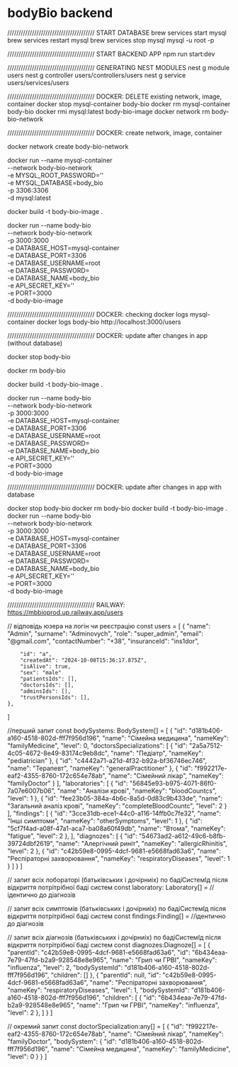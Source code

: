 # bodyBio backend

///////////////////////////////////////
START DATABASE
brew services start mysql
brew services restart mysql
brew services stop mysql
mysql -u root -p

///////////////////////////////////////
START BACKEND APP
npm run start:dev

///////////////////////////////////////
GENERATING NEST MODULES
nest g module users
nest g controller users/controllers/users
nest g service users/services/users

///////////////////////////////////////
DOCKER: DELETE existing network, image, container
docker stop mysql-container body-bio
docker rm mysql-container body-bio
docker rmi mysql:latest body-bio-image
docker network rm body-bio-network

///////////////////////////////////////
DOCKER: create network, image, container

docker network create body-bio-network

docker run --name mysql-container \
 --network body-bio-network \
 -e MYSQL_ROOT_PASSWORD='' \
 -e MYSQL_DATABASE=body_bio \
 -p 3306:3306 \
 -d mysql:latest

docker build -t body-bio-image .

docker run --name body-bio \
 --network body-bio-network \
 -p 3000:3000 \
 -e DATABASE_HOST=mysql-container \
 -e DATABASE_PORT=3306 \
 -e DATABASE_USERNAME=root \
 -e DATABASE_PASSWORD= \
 -e DATABASE_NAME=body_bio \
 -e API_SECRET_KEY='' \
 -e PORT=3000 \
 -d body-bio-image

///////////////////////////////////////
DOCKER: checking
docker logs mysql-container
docker logs body-bio
http://localhost:3000/users

///////////////////////////////////////
DOCKER: update after changes in app (without database)

docker stop body-bio

docker rm body-bio

docker build -t body-bio-image .

docker run --name body-bio \
 --network body-bio-network \
 -p 3000:3000 \
 -e DATABASE_HOST=mysql-container \
 -e DATABASE_PORT=3306 \
 -e DATABASE_USERNAME=root \
 -e DATABASE_PASSWORD= \
 -e DATABASE_NAME=body_bio \
 -e API_SECRET_KEY='' \
 -e PORT=3000 \
 -d body-bio-image

///////////////////////////////////////
DOCKER: update after changes in app with database

docker stop body-bio
docker rm body-bio
docker build -t body-bio-image .
docker run --name body-bio \
 --network body-bio-network \
 -p 3000:3000 \
 -e DATABASE_HOST=mysql-container \
 -e DATABASE_PORT=3306 \
 -e DATABASE_USERNAME=root \
 -e DATABASE_PASSWORD= \
 -e DATABASE_NAME=body_bio \
 -e API_SECRET_KEY='' \
 -e PORT=3000 \
 -d body-bio-image

///////////////////////////////////////
RAILWAY:
https://mbbioprod.up.railway.app/users




// відповідь юзера на логін чи реєстрацію
const users = [
    {
        "name": "Admin",
        "surname": "Adminovych",
        "role": "super_admin",
        "email": "@gmail.com",
        "contactNumber": "+38",
        "insuranceId": "ins1dor",
        
        "id": "a",
        "createdAt": "2024-10-08T15:36:17.875Z",
        "isAlive": true,
        "sex": "male"
        "patientsIds": [],
        "doctorsIds": [],
        "adminsIds": [],
        "trustPersonsIds": [],
    },
]

//перший запит
const bodySystems: BodySystem[] = [
    {
        "id": "d181b406-a160-4518-802d-fff7f956d196",
        "name": "Сімейна медицина",
        "nameKey": "familyMedicine",
        "level": 0,
        "doctorsSpecializations": [
            {
                "id": "2a5a7512-4c05-4672-8e49-83174c9eb8dc",
                "name": "Педіатр",
                "nameKey": "pediatrician"
            },
            {
                "id": "c4442a71-a21d-4f32-b92a-bf36746ec746",
                "name": "Терапевт",
                "nameKey": "generalPractitioner"
            },
            {
                "id": "f992217e-eaf2-4355-8760-172c654e78ab",
                "name": "Сімейний лікар",
                "nameKey": "familyDoctor"
            }
        ],
        "laboratories": [
            {
                "id": "56845e93-b975-4071-86f0-7a07e6007b06",
                "name": "Аналізи крові",
                "nameKey": "bloodCountcs",
                "level": 1
            },
            {
                "id": "fee23b05-384a-4b6c-8a5d-0d83c9b433de",
                "name": "Загальний аналіз крові",
                "nameKey": "сompleteBloodCountc",
                "level": 2
            }
        ],
        "findings": [
            {
                "id": "3cce31db-ece1-44c0-a116-14ffb0c7fe32",
                "name": "Інші симптоми",
                "nameKey": "otherSymptoms",
                "level": 1
            },
            {
                "id": "5cf7f4ad-a08f-47a1-aca7-ba08a60f49db",
                "name": "Втома",
                "nameKey": "fatigue",
                "level": 2
            },
        ],
        "diagnozes": [
            {
                "id": "54673ad2-a612-49c6-b8fb-39724dbf2619",
                "name": "Алергічний риніт",
                "nameKey": "allergicRhinitis",
                "level": 2
            },
            {
                "id": "c42b59e8-0995-4dcf-9681-e5668fad63a6",
                "name": "Респіраторні захворювання",
                "nameKey": "respiratoryDiseases",
                "level": 1
            }
        ]
    }
]

// запит всіх лобораторі (батьківських і дочірниіх) по бадіСистемІд після відкриття потрітрібної баді систем
const laboratory: Laboratory[] = //ідентично до діагнозів

// запит всіх симптомів (батьківських і дочірниіх) по бадіСистемІд після відкриття потрітрібної баді систем
const findings:Finding[] = //ідентично до діагнозів

// запит всіх діагнозів (батьківських і дочірниіх) по бадіСистемІд після відкриття потрітрібної баді систем
const diagnozes:Diagnoze[] = [
    {
        "parentId": "c42b59e8-0995-4dcf-9681-e5668fad63a6",
        "id": "6b434eaa-7e79-47fd-b2a9-928548e8e965",
        "name": "Грип чи ГРВІ",
        "nameKey": "influenza",
        "level": 2,
        "bodySystemId": "d181b406-a160-4518-802d-fff7f956d196",
        "children": []
    },
    {
        "parentId": null,
        "id": "c42b59e8-0995-4dcf-9681-e5668fad63a6",
        "name": "Респіраторні захворювання",
        "nameKey": "respiratoryDiseases",
        "level": 1,
        "bodySystemId": "d181b406-a160-4518-802d-fff7f956d196",
        "children": [
            {
                "id": "6b434eaa-7e79-47fd-b2a9-928548e8e965",
                "name": "Грип чи ГРВІ",
                "nameKey": "influenza",
                "level": 2
            },
        ]
    }
]

// окремий запит
const doctorSpecialization:any[] = [
    {
        "id": "f992217e-eaf2-4355-8760-172c654e78ab",
        "name": "Сімейний лікар",
        "nameKey": "familyDoctor",
        "bodySystem": {
            "id": "d181b406-a160-4518-802d-fff7f956d196",
            "name": "Сімейна медицина",
            "nameKey": "familyMedicine",
            "level": 0
        }
    }
]
